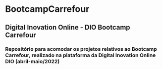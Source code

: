 # BootcampCarrefour
## Digital Inovation Online - DIO Bootcamp Carrefour
### Repositório para acomodar os projetos relativos ao Bootcamp Carrefour, realizado na plataforma da Digital Inovation Online DIO (abril-maio/2022)
